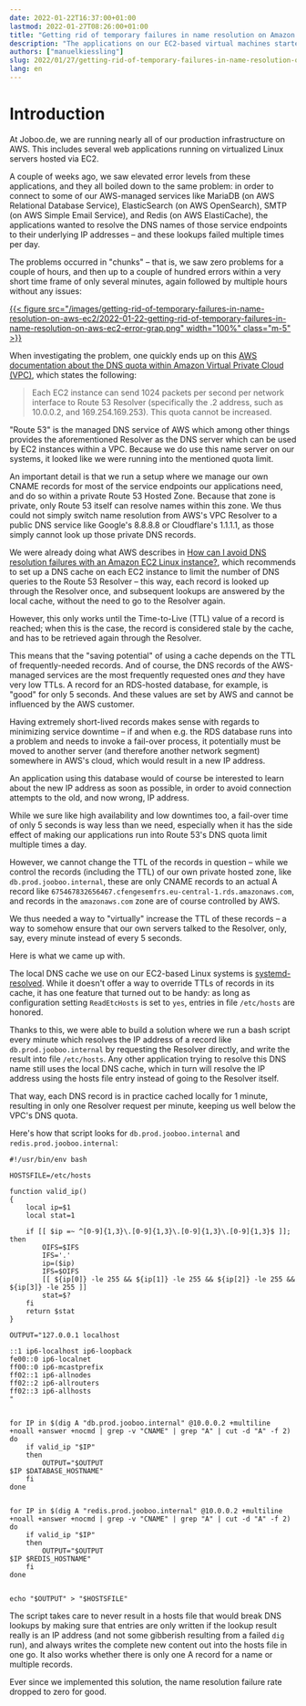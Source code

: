 ```yaml
---
date: 2022-01-22T16:37:00+01:00
lastmod: 2022-01-27T08:26:00+01:00
title: "Getting rid of temporary failures in name resolution on Amazon Elastic Compute Cloud"
description: "The applications on our EC2-based virtual machines started to repeatedly show 'temporary failure in name resolution' errors. Here is how we solved the problem."
authors: ["manuelkiessling"]
slug: 2022/01/27/getting-rid-of-temporary-failures-in-name-resolution-on-aws-ec2
lang: en
---
```


# Introduction

At Joboo.de, we are running nearly all of our production infrastructure on AWS. This includes several web applications running on virtualized Linux servers hosted via EC2.

A couple of weeks ago, we saw elevated error levels from these applications, and they all boiled down to the same problem: in order to connect to some of our AWS-managed services like MariaDB (on AWS Relational Database Service), ElasticSearch (on AWS OpenSearch), SMTP (on AWS Simple Email Service), and Redis (on AWS ElastiCache), the applications wanted to resolve the DNS names of those service endpoints to their underlying IP addresses – and these lookups failed multiple times per day.

The problems occurred in "chunks" – that is, we saw zero problems for a couple of hours, and then up to a couple of hundred errors within a very short time frame of only several minutes, again followed by multiple hours without any issues:

[{{< figure src="/images/getting-rid-of-temporary-failures-in-name-resolution-on-aws-ec2/2022-01-22-getting-rid-of-temporary-failures-in-name-resolution-on-aws-ec2-error-grap.png" width="100%" class="m-5" >}}](/images/getting-rid-of-temporary-failures-in-name-resolution-on-aws-ec2/2022-01-22-getting-rid-of-temporary-failures-in-name-resolution-on-aws-ec2-error-grap.png)

When investigating the problem, one quickly ends up on this [AWS documentation about the DNS quota within Amazon Virtual Private Cloud (VPC)](https://docs.aws.amazon.com/vpc/latest/userguide/vpc-dns.html#vpc-dns-limits), which states the following:

<blockquote>
Each EC2 instance can send 1024 packets per second per network interface to Route 53 Resolver (specifically the .2 address, such as 10.0.0.2, and 169.254.169.253). This quota cannot be increased.
</blockquote>

"Route 53" is the managed DNS service of AWS which among other things provides the aforementioned Resolver as the DNS server which can be used by EC2 instances within a VPC. Because we do use this name server on our systems, it looked like we were running into the mentioned quota limit.

An important detail is that we run a setup where we manage our own CNAME records for most of the service endpoints our applications need, and do so within a private Route 53 Hosted Zone. Because that zone is private, only Route 53 itself can resolve names within this zone. We thus could not simply switch name resolution from AWS's VPC Resolver to a public DNS service like Google's 8.8.8.8 or Cloudflare's 1.1.1.1, as those simply cannot look up those private DNS records.

We were already doing what AWS describes in [How can I avoid DNS resolution failures with an Amazon EC2 Linux instance?](https://aws.amazon.com/de/premiumsupport/knowledge-center/dns-resolution-failures-ec2-linux/), which recommends to set up a DNS cache on each EC2 instance to limit the number of DNS queries to the Route 53 Resolver – this way, each record is looked up through the Resolver once, and subsequent lookups are answered by the local cache, without the need to go to the Resolver again.

However, this only works until the Time-to-Live (TTL) value of a record is reached; when this is the case, the record is considered stale by the cache, and has to be retrieved again through the Resolver.

This means that the "saving potential" of using a cache depends on the TTL of frequently-needed records. And of course, the DNS records of the AWS-managed services are the most frequently requested ones *and* they have very low TTLs. A record for an RDS-hosted database, for example, is "good" for only 5 seconds. And these values are set by AWS and cannot be influenced by the AWS customer.

Having extremely short-lived records makes sense with regards to minimizing service downtime – if and when e.g. the RDS database runs into a problem and needs to invoke a fail-over process, it potentially must be moved to another server (and therefore another network segment) somewhere in AWS's cloud, which would result in a new IP address.

An application using this database would of course be interested to learn about the new IP address as soon as possible, in order to avoid connection attempts to the old, and now wrong, IP address.

While we sure like high availability and low downtimes too, a fail-over time of only 5 seconds is way less than we need, especially when it has the side effect of making our applications run into Route 53's DNS quota limit multiple times a day.

However, we cannot change the TTL of the records in question – while we control the records (including the TTL) of our own private hosted zone, like `db.prod.jooboo.internal`, these are only CNAME records to an actual A record like `675467832656467.cfengesemfrs.eu-central-1.rds.amazonaws.com`, and records in the `amazonaws.com` zone are of course controlled by AWS. 

We thus needed a way to "virtually" increase the TTL of these records – a way to somehow ensure that our own servers talked to the Resolver, only, say, every minute instead of every 5 seconds.

Here is what we came up with.

The local DNS cache we use on our EC2-based Linux systems is [systemd-resolved](https://www.freedesktop.org/software/systemd/man/systemd-resolved.service.html). While it doesn't offer a way to override TTLs of records in its cache, it has one feature that turned out to be handy: as long as configuration setting `ReadEtcHosts` is set to `yes`, entries in file `/etc/hosts` are honored.

Thanks to this, we were able to build a solution where we run a bash script every minute which resolves the IP address of a record like `db.prod.jooboo.internal` by requesting the Resolver directly, and write the result into file `/etc/hosts`. Any other application trying to resolve this DNS name still uses the local DNS cache, which in turn will resolve the IP address using the hosts file entry instead of going to the Resolver itself.

That way, each DNS record is in practice cached locally for 1 minute, resulting in only one Resolver request per minute, keeping us well below the VPC's DNS quota.

Here's how that script looks for `db.prod.jooboo.internal` and `redis.prod.jooboo.internal`:

    #!/usr/bin/env bash
    
    HOSTSFILE=/etc/hosts
    
    function valid_ip()
    {
        local ip=$1
        local stat=1
    
        if [[ $ip =~ ^[0-9]{1,3}\.[0-9]{1,3}\.[0-9]{1,3}\.[0-9]{1,3}$ ]]; then
            OIFS=$IFS
            IFS='.'
            ip=($ip)
            IFS=$OIFS
            [[ ${ip[0]} -le 255 && ${ip[1]} -le 255 && ${ip[2]} -le 255 && ${ip[3]} -le 255 ]]
            stat=$?
        fi
        return $stat
    }
    
    OUTPUT="127.0.0.1 localhost
    
    ::1 ip6-localhost ip6-loopback
    fe00::0 ip6-localnet
    ff00::0 ip6-mcastprefix
    ff02::1 ip6-allnodes
    ff02::2 ip6-allrouters
    ff02::3 ip6-allhosts
    "
    
    
    for IP in $(dig A "db.prod.jooboo.internal" @10.0.0.2 +multiline +noall +answer +nocmd | grep -v "CNAME" | grep "A" | cut -d "A" -f 2)
    do
        if valid_ip "$IP"
        then
            OUTPUT="$OUTPUT
    $IP $DATABASE_HOSTNAME"
        fi
    done
    
    
    for IP in $(dig A "redis.prod.jooboo.internal" @10.0.0.2 +multiline +noall +answer +nocmd | grep -v "CNAME" | grep "A" | cut -d "A" -f 2)
    do
        if valid_ip "$IP"
        then
            OUTPUT="$OUTPUT
    $IP $REDIS_HOSTNAME"
        fi
    done
    
    
    echo "$OUTPUT" > "$HOSTSFILE"


The script takes care to never result in a hosts file that would break DNS lookups by making sure that entries are only written if the lookup result really is an IP address (and not some gibberish resulting from a failed `dig` run), and always writes the complete new content out into the hosts file in one go. It also works whether there is only one A record for a name or multiple records.

Ever since we implemented this solution, the name resolution failure rate dropped to zero for good.
